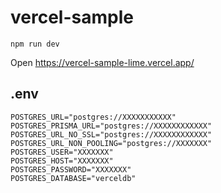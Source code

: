# vercel-sample

```
npm run dev
```

Open https://vercel-sample-lime.vercel.app/

## .env

```
POSTGRES_URL="postgres://XXXXXXXXXXX"
POSTGRES_PRISMA_URL="postgres://XXXXXXXXXXXX"
POSTGRES_URL_NO_SSL="postgres://XXXXXXXXXXXX"
POSTGRES_URL_NON_POOLING="postgres://XXXXXXX"
POSTGRES_USER="XXXXXXX"
POSTGRES_HOST="XXXXXXX"
POSTGRES_PASSWORD="XXXXXXX"
POSTGRES_DATABASE="verceldb"
```
